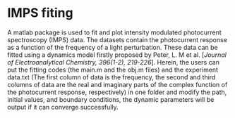 # IMPS fiting
A matlab package is used to fit and plot intensity modulated photocurrent spectroscopy (IMPS) data. The datasets contain the photocurrent response as a function of the frequency of a light perturbation. These data can be fitted using a dynamics model firstly proposed by Peter, L. M et al. [*Journal of Electroanalytical Chemistry, 396(1-2), 219-226*].
Herein, the users can put the fitting codes (the main.m and the obj.m files) and the experiment data.txt (The first column of data is the frequency, the second and third columns of data are the real and imaginary parts of the complex function of the photocurrent response, respectively) in one folder and modify the path, initial values, and boundary conditions, the dynamic parameters will be output if it can converge successfully.

